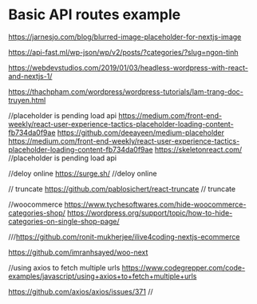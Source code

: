 # Basic API routes example

https://jarnesjo.com/blog/blurred-image-placeholder-for-nextjs-image




https://api-fast.ml/wp-json/wp/v2/posts/?categories/?slug=ngon-tinh

https://webdevstudios.com/2019/01/03/headless-wordpress-with-react-and-nextjs-1/


https://thachpham.com/wordpress/wordpress-tutorials/lam-trang-doc-truyen.html

//placeholder is pending load api
https://medium.com/front-end-weekly/react-user-experience-tactics-placeholder-loading-content-fb734da0f9ae
https://github.com/deeayeen/medium-placeholder
https://medium.com/front-end-weekly/react-user-experience-tactics-placeholder-loading-content-fb734da0f9ae
https://skeletonreact.com/
//placeholder is pending load api



//deloy online 
https://surge.sh/
//deloy online 


// truncate
https://github.com/pablosichert/react-truncate
// truncate

//woocommerce
https://www.tychesoftwares.com/hide-woocommerce-categories-shop/
https://wordpress.org/support/topic/how-to-hide-categories-on-single-shop-page/

///https://github.com/ronit-mukherjee/ilive4coding-nextjs-ecommerce

https://github.com/imranhsayed/woo-next


//using axios to fetch multiple urls
https://www.codegrepper.com/code-examples/javascript/using+axios+to+fetch+multiple+urls

https://github.com/axios/axios/issues/371
//